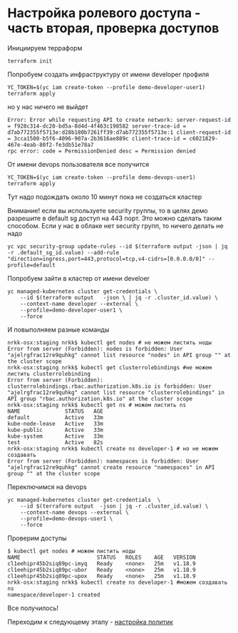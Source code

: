 # Настройка ролевого доступа - часть вторая, проверка доступов


Инициируем терраформ 
```
terraform init
```


Попробуем создать инфраструктуру от имени developer профиля
```
YC_TOKEN=$(yc iam create-token --profile demo-developer-user1)
terraform apply
```
но у нас ничего не выйдет
```
Error: Error while requesting API to create network: server-request-id = f928c314-dc20-bd5a-8d4d-4f463c198582 server-trace-id = d7ab772355f5713e:d28b180b7261ff39:d7ab772355f5713e:1 client-request-id = 3cca1500-b5f6-4096-907a-2b3616ae889c client-trace-id = c6021829-467e-4eab-80f2-fe3db51e78a7 
rpc error: code = PermissionDenied desc = Permission denied
```

От имени devops пользователя все получится
```
YC_TOKEN=$(yc iam create-token --profile demo-devops-user1)
terraform apply
```
Тут надо подождать около 10 минут пока не создаться кластер



Внимание! если вы используете security группы, то в целях демо разрешите в default sg доступ на 443 порт. Это можно сделать таким способом. Если у нас в облаке нет security групп, то ничего делать не надо

```
yc vpc security-group update-rules --id $(terraform output -json | jq -r .default_sg_id.value) --add-rule "direction=ingress,port=443,protocol=tcp,v4-cidrs=[0.0.0.0/0]" --profile=default
```

Попробуем зайти в кластер от имени develoer 
```
yc managed-kubernetes cluster get-credentials \ 
    --id $(terraform output   -json \ | jq -r .cluster_id.value) \ 
    --context-name developer --external \ 
    --profile=demo-developer-user1 \
    --force
```
И повыполняем разные команды
```
nrkk-osx:staging nrkk$ kubectl get nodes # не можем листить ноды
Error from server (Forbidden): nodes is forbidden: User "ajelrgfrac12re9quhkg" cannot list resource "nodes" in API group "" at the cluster scope
nrkk-osx:staging nrkk$ kubectl get clusterrolebindings #не можем листить clusterrolebinding
Error from server (Forbidden): clusterrolebindings.rbac.authorization.k8s.io is forbidden: User "ajelrgfrac12re9quhkg" cannot list resource "clusterrolebindings" in API group "rbac.authorization.k8s.io" at the cluster scope
nrkk-osx:staging nrkk$ kubectl get ns # можем листить ns
NAME              STATUS   AGE
default           Active   33m
kube-node-lease   Active   33m
kube-public       Active   33m
kube-system       Active   33m
test              Active   82s
nrkk-osx:staging nrkk$ kubectl create ns developer-1 # но не можем создавать
Error from server (Forbidden): namespaces is forbidden: User "ajelrgfrac12re9quhkg" cannot create resource "namespaces" in API group "" at the cluster scope
```
Переключимся на devops

```
yc managed-kubernetes cluster get-credentials  \ 
    --id $(terraform output  -json | jq -r .cluster_id.value) \
    --context-name devops --external \
    --profile=demo-devops-user1 \ 
    --force
```

Проверим доступы

```
$ kubectl get nodes # можем листить ноды
NAME                        STATUS   ROLES    AGE   VERSION
cl1eehipr45b2siq89pc-imyq   Ready    <none>   25m   v1.18.9
cl1eehipr45b2siq89pc-ubor   Ready    <none>   25m   v1.18.9
cl1eehipr45b2siq89pc-upox   Ready    <none>   25m   v1.18.9
nrkk-osx:staging nrkk$ kubectl create ns developer-1 #можем создавать ns
namespace/developer-1 created

```

Все получилось!

Переходим к следующему этапу - [настройка политик](../../kubernetes/)